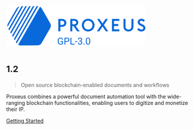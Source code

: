![logo](_media/proxeus_logo_gplblue.svg)

# <small>1.2</small>
> Open source blockchain-enabled documents and workflows

Proxeus combines a powerful document automation tool with the wide-ranging blockchain functionalities, enabling users to digitize and monetize their IP.

[Getting Started](quickstart.md)
